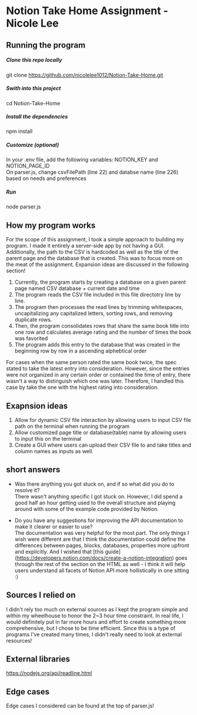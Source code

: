# Notion Take Home Assignment - Nicole Lee

## Running the program

##### Clone this repo locally
git clone https://github.com/nicolelee1012/Notion-Take-Home.git
##### Swith into this project
cd Notion-Take-Home
##### Install the dependencies
npm install
##### Customize (optional)
In your .env file, add the following variables: NOTION_KEY and NOTION_PAGE_ID <br>
On parser.js, change csvFilePath (line 22) and databse name (line 226) based on needs and preferences
##### Run
node parser.js

## How my program works

For the scope of this assignment, I took a simple approach to building my program. I made it entirely a server-side app by not having a GUI. Additionally, the path to the CSV is hardcoded as well as the title of the parent page and the database that is created. This was to focus more on the meat of the assignment. Expansion ideas are discussed in the following section!

1. Currently, the program starts by creating a database on a given parent page named CSV database + current date and time
2. The program reads the CSV file included in this file directotry line by line.
3. The program then processes the read lines by trimming whitespaces, uncapitalizing any capitalized letters, sorting rows, and removing duplicate rows.
4. Then, the program consolidates rows that share the same book title into one row and calculates average rating and the number of times the book was favorited
5. The program adds this entry to the database that was created in the beginning row by row in a ascending alphebtical order

For cases when the same person rated the same book twice, the spec stated to take the latest entry into consideration. However, since the entries were not organized in any certain order or contained the time of entry, there wasn't a way to distinguish which one was later. Therefore, I handled this case by take the one with the highest rating into consideration. 

## Exapnsion ideas

1. Allow for dynamic CSV file interaction by allowing users to input CSV file path on the terminal when running the program
2. Allow customized page title or database(table) name by allowing users to input this on the terminal
3. Create a GUI where users can upload their CSV file to and take titles and column names as inputs as well.

## short answers

- Was there anything you got stuck on, and if so what did you do to resolve it? <br>
  There wasn't anything specific I got stuck on. However, I did spend a good half an hour getting used to the overall structure and playing around with some of the example code provided by Notion.

- Do you have any suggestions for improving the API documentation to make it clearer or easier to use? <br>
  The documentation was very helpful for the most part. The only things I wish were different are that I think the documentation could define the differences between pages, blocks, databases, properties more upfront and explicitly. And I wished that [this guide] (https://developers.notion.com/docs/create-a-notion-integration) goes through the rest of the section on the HTML as well - I think it will help users understand all facets of Notion API more hollistically in one sitting :)
  

## Sources I relied on

I didn't rely too much on external sources as I kept the program simple and within my wheelhouse to honor the 2~3 hour time constraint. In real life, I would definitely put in far more hours and effort to create something more comprehensive, but I chose to be time efficient. Since this is a type of programs I've created many times, I didn't really need to look at external resources!

## External libraries 
https://nodejs.org/api/readline.html

## Edge cases

Edge cases I considered can be found at the top of parser.js!
